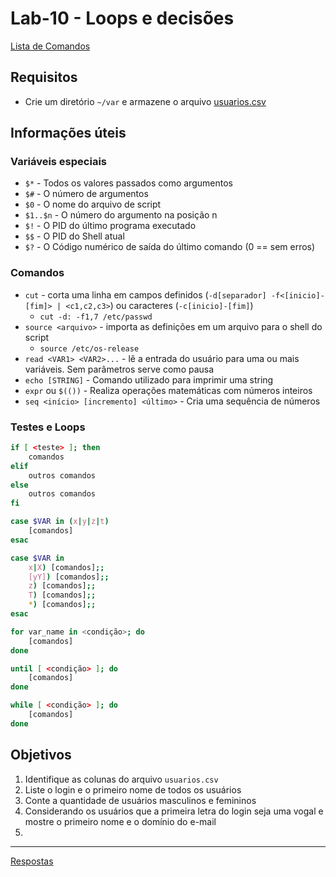 # Lab-10 - Loops e decisões

[Lista de Comandos](../comandos.md)

## Requisitos

- Crie um diretório `~/var` e armazene o arquivo [usuarios.csv](files/usuarios.csv)

## Informações úteis

### Variáveis especiais

- `$*`  - Todos os valores passados como argumentos
- `$#` - O número de argumentos
- `$0`  - O nome do arquivo de script
- `$1..$n` - O número do argumento na posição n
- `$!` - O PID do último programa executado
- `$$` - O PID do Shell atual
- `$?` - O Código numérico de saída do último comando (0 == sem erros)

### Comandos

- `cut` - corta uma linha em campos definidos (`-d[separador] -f<[inicio]-[fim]> | <c1,c2,c3>`) ou caracteres (`-c[inicio]-[fim]`)
    - `cut -d: -f1,7 /etc/passwd`
- `source <arquivo>` - importa as definições em um arquivo para o shell do script
    - `source /etc/os-release`
- `read <VAR1> <VAR2>...` - lê a entrada do usuário para uma ou mais variáveis.  Sem parâmetros serve como pausa
- `echo [STRING]` - Comando utilizado para imprimir uma string
- `expr` ou `$(())` - Realiza operações matemáticas com números inteiros
- `seq <início> [incremento] <último>` - Cria uma sequência de números

### Testes e Loops

```bash
if [ <teste> ]; then
    comandos
elif
    outros comandos
else
    outros comandos
fi
```

```bash
case $VAR in (x|y|z|t)
    [comandos]
esac
```

```bash
case $VAR in
    x|X) [comandos];;
    [yY]) [comandos];;
    z) [comandos];;
    T) [comandos];;
    *) [comandos];;
esac
```

```bash
for var_name in <condição>; do
    [comandos]
done
```

```bash
until [ <condição> ]; do
    [comandos]
done
```

```bash
while [ <condição> ]; do
    [comandos]
done
```

## Objetivos

1. Identifique as colunas do arquivo `usuarios.csv`
2. Liste o login e o primeiro nome de todos os usuários
3. Conte a quantidade de usuários masculinos e femininos
4. Considerando os usuários que a primeira letra do login seja uma vogal e mostre o primeiro nome e o domínio do e-mail
5.

------------
[Respostas](respostas.md)
